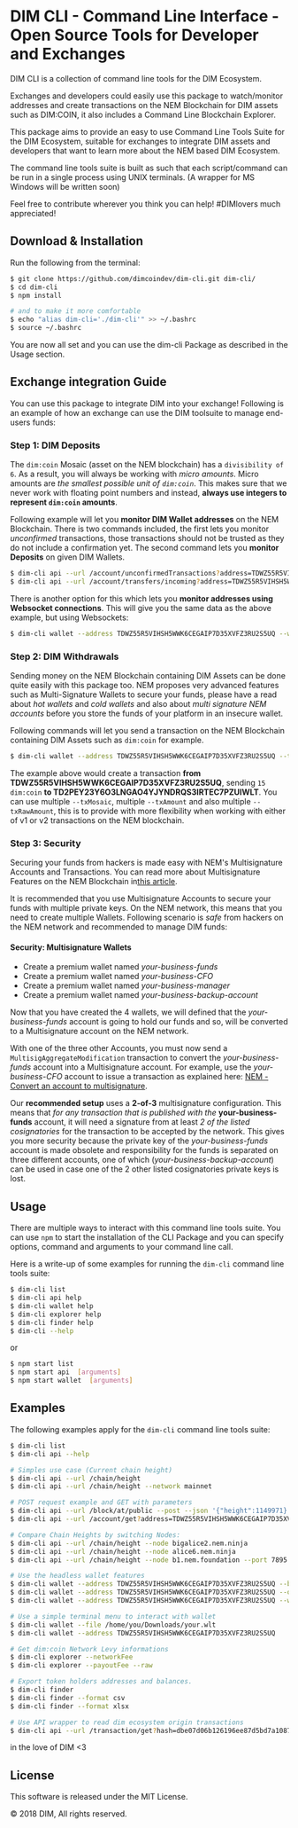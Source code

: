 # DIM CLI - Command Line Interface - Open Source Tools for Developer and Exchanges

DIM CLI is a collection of command line tools for the DIM Ecosystem.

Exchanges and developers could easily use this package to watch/monitor addresses and create transactions on the NEM Blockchain for DIM assets such as DIM:COIN, it also includes a Command Line Blockchain Explorer.

This package aims to provide an easy to use Command Line Tools Suite for the DIM Ecosystem, suitable for exchanges to integrate DIM assets and developers that want to learn more about the NEM based DIM Ecosystem.

The command line tools suite is built as such that each script/command can be run in a single process using UNIX terminals. (A wrapper for MS Windows will be written soon)

Feel free to contribute wherever you think you can help! #DIMlovers much appreciated!

## Download & Installation

Run the following from the terminal:

```bash
$ git clone https://github.com/dimcoindev/dim-cli.git dim-cli/
$ cd dim-cli
$ npm install

# and to make it more comfortable
$ echo "alias dim-cli='./dim-cli'" >> ~/.bashrc 
$ source ~/.bashrc
```

You are now all set and you can use the dim-cli Package as described in the Usage section.

## Exchange integration Guide

You can use this package to integrate DIM into your exchange! Following is an example of how an exchange can use the DIM toolsuite to manage end-users funds:

### Step 1: DIM Deposits

The `dim:coin` Mosaic (asset on the NEM blockchain) has a `divisibility of 6`. As a result, you will always be working with *micro amounts*. Micro amounts are *the smallest possible unit of `dim:coin`*. This makes sure that we never work with floating point numbers and instead, **always use integers to represent `dim:coin` amounts**.

Following example will let you **monitor DIM Wallet addresses** on the NEM Blockchain. There is two commands included, the first lets you monitor *unconfirmed* transactions, those transactions should not be trusted as they do not include a confirmation yet. The second command lets you **monitor Deposits** on given DIM Wallets.

```bash
$ dim-cli api --url /account/unconfirmedTransactions?address=TDWZ55R5VIHSH5WWK6CEGAIP7D35XVFZ3RU2S5UQ
$ dim-cli api --url /account/transfers/incoming?address=TDWZ55R5VIHSH5WWK6CEGAIP7D35XVFZ3RU2S5UQ
```

There is another option for this which lets you **monitor addresses using Websocket connections**. This will give you the same data as the above example, but using Websockets:

```bash
$ dim-cli wallet --address TDWZ55R5VIHSH5WWK6CEGAIP7D35XVFZ3RU2S5UQ --watch
```

### Step 2: DIM Withdrawals

Sending money on the NEM Blockchain containing DIM Assets can be done quite easily with this package too. NEM proposes very advanced features such as Multi-Signature Wallets to secure your funds, please have a read about *hot wallets* and *cold wallets* and also about *multi signature NEM accounts* before you store the funds of your platform in an insecure wallet.

Following commands will let you send a transaction on the NEM Blockchain containing DIM Assets such as `dim:coin` for example.

```bash
$ dim-cli wallet --address TDWZ55R5VIHSH5WWK6CEGAIP7D35XVFZ3RU2S5UQ --txReceiver TD2PEY23Y6O3LNGAO4YJYNDRQS3IRTEC7PZUIWLT --txMosaic dim:coin --txAmount 15
```

The example above would create a transaction **from TDWZ55R5VIHSH5WWK6CEGAIP7D35XVFZ3RU2S5UQ**, sending `15 dim:coin` **to TD2PEY23Y6O3LNGAO4YJYNDRQS3IRTEC7PZUIWLT**. You can use multiple `--txMosaic`, multiple `--txAmount` and also multiple `--txRawAmount`, this is to provide with more flexibility when working with either of v1 or v2 transactions on the NEM blockchain.

### Step 3: Security

Securing your funds from hackers is made easy with NEM's Multisignature Accounts and Transactions. You can read more about Multisignature Features on the NEM Blockchain in[this article](https://docs.nem.io/en/nanowallet/multisignature-multiuser).

It is recommended that you use Multisignature Accounts to secure your funds with
multiple private keys. On the NEM network, this means that you need to create
multiple Wallets. Following scenario is *safe* from hackers on the NEM network 
and recommended to manage DIM funds:

#### Security: Multisignature Wallets

- Create a premium wallet named *your-business-funds*
- Create a premium wallet named *your-business-CFO*
- Create a premium wallet named *your-business-manager*
- Create a premium wallet named *your-business-backup-account*

Now that you have created the 4 wallets, we will defined that the *your-business-funds* account is going to hold our funds and so, will be converted to a Multisignature account on the NEM network.

With one of the three other Accounts, you must now send a `MultisigAggregateModification` transaction to convert the *your-business-funds* account into a Multisignature account. For example, use the *your-business-CFO* account to issue a transaction as explained here: [NEM - Convert an account to multisignature](https://nemproject.github.io/#converting-an-account-to-a-multisig-account).

Our **recommended setup** uses a **2-of-3** multisignature configuration. This means that *for any transaction that is published with the* **your-business-funds** account, it will need a signature from at least *2 of the listed cosignatories* for the transaction to be accepted by the network. This gives you more security because the private key of the *your-business-funds* account is made obsolete and responsibility for the funds is separated on three different accounts, one of which (*your-business-backup-account*) can be used in case one of the 2 other listed cosignatories private keys is lost.

## Usage

There are multiple ways to interact with this command line tools suite. You can use `npm` to start the installation of the CLI Package and you can specify options, command and arguments to your command line call.

Here is a write-up of some examples for running the `dim-cli` command line tools suite:

```bash
$ dim-cli list
$ dim-cli api help
$ dim-cli wallet help
$ dim-cli explorer help
$ dim-cli finder help
$ dim-cli --help
```

or 

```bash
$ npm start list
$ npm start api  [arguments]
$ npm start wallet  [arguments]
```

## Examples

The following examples apply for the `dim-cli` command line tools suite:

```bash
$ dim-cli list
$ dim-cli api --help

# Simples use case (Current chain height)
$ dim-cli api --url /chain/height
$ dim-cli api --url /chain/height --network mainnet

# POST request example and GET with parameters
$ dim-cli api --url /block/at/public --post --json '{"height":1149971}'
$ dim-cli api --url /account/get?address=TDWZ55R5VIHSH5WWK6CEGAIP7D35XVFZ3RU2S5UQ

# Compare Chain Heights by switching Nodes:
$ dim-cli api --url /chain/height --node bigalice2.nem.ninja
$ dim-cli api --url /chain/height --node alice6.nem.ninja
$ dim-cli api --url /chain/height --node b1.nem.foundation --port 7895

# Use the headless wallet features
$ dim-cli wallet --address TDWZ55R5VIHSH5WWK6CEGAIP7D35XVFZ3RU2S5UQ --balances --raw
$ dim-cli wallet --address TDWZ55R5VIHSH5WWK6CEGAIP7D35XVFZ3RU2S5UQ --overview
$ dim-cli wallet --address TDWZ55R5VIHSH5WWK6CEGAIP7D35XVFZ3RU2S5UQ --watch

# Use a simple terminal menu to interact with wallet
$ dim-cli wallet --file /home/you/Downloads/your.wlt
$ dim-cli wallet --address TDWZ55R5VIHSH5WWK6CEGAIP7D35XVFZ3RU2S5UQ

# Get dim:coin Network Levy informations
$ dim-cli explorer --networkFee
$ dim-cli explorer --payoutFee --raw

# Export token holders addresses and balances.
$ dim-cli finder
$ dim-cli finder --format csv
$ dim-cli finder --format xlsx

# Use API wrapper to read dim ecosystem origin transactions
$ dim-cli api --url /transaction/get?hash=dbe07d06b126196ee87d5bd7a10871caf3fd268d4db78eddac4ee309cae8b797 --network mainnet
```

in the love of DIM <3


## License

This software is released under the MIT License.

© 2018 DIM, All rights reserved.
